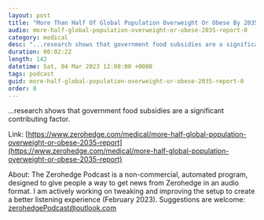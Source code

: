 ```yaml
---
layout: post
title: "More Than Half Of Global Population Overweight Or Obese By 2035: Report"
audio: more-half-global-population-overweight-or-obese-2035-report-0
category: medical
desc: "...research shows that government food subsidies are a significant contributing factor."
duration: 00:02:22
length: 142
datetime: Sat, 04 Mar 2023 12:00:00 +0000
tags: podcast
guid: more-half-global-population-overweight-or-obese-2035-report-0
order: 0
---
```

...research shows that government food subsidies are a significant contributing factor.

Link: [https://www.zerohedge.com/medical/more-half-global-population-overweight-or-obese-2035-report](https://www.zerohedge.com/medical/more-half-global-population-overweight-or-obese-2035-report)

About: The Zerohedge Podcast is a non-commercial, automated program, designed to give people a way to get news from Zerohedge in an audio format.  I am actively working on tweaking and improving the setup to create a better listening experience (February 2023).  Suggestions are welcome: [zerohedgePodcast@outlook.com](mailto:zerohedgePodcast@outlook.com)